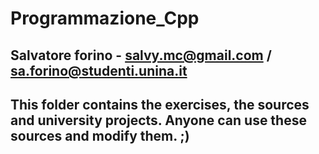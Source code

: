 Programmazione_Cpp
==================
Salvatore forino - salvy.mc@gmail.com / sa.forino@studenti.unina.it 
-----------------
This folder contains the exercises, the sources and university projects.
Anyone can use these sources and modify them. ;)
-----------------
